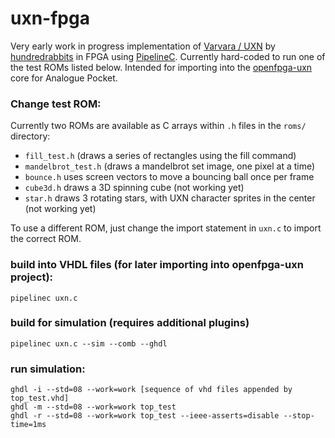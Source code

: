 # uxn-fpga
Very early work in progress implementation of [Varvara / UXN](https://100r.co/site/uxn.html) by [hundredrabbits](https://100r.co/site/home.html) in FPGA using [PipelineC](https://github.com/JulianKemmerer/PipelineC). Currently hard-coded to run one of the test ROMs listed below. Intended for importing into the [openfpga-uxn](https://github.com/tsalvo/openfpga-uxn) core for Analogue Pocket.

### Change test ROM:
Currently two ROMs are available as C arrays within `.h` files in the `roms/` directory:
- `fill_test.h` (draws a series of rectangles using the fill command)
- `mandelbrot_test.h` (draws a mandelbrot set image, one pixel at a time)
- `bounce.h` uses screen vectors to move a bouncing ball once per frame
- `cube3d.h` draws a 3D spinning cube (not working yet) 
- `star.h` draws 3 rotating stars, with UXN character sprites in the center (not working yet) 

To use a different ROM, just change the import statement in `uxn.c` to import the correct ROM.

### build into VHDL files (for later importing into openfpga-uxn project):
```
pipelinec uxn.c
```

### build for simulation (requires additional plugins)
```
pipelinec uxn.c --sim --comb --ghdl
```

### run simulation:
```
ghdl -i --std=08 --work=work [sequence of vhd files appended by top_test.vhd]
ghdl -m --std=08 --work=work top_test
ghdl -r --std=08 --work=work top_test --ieee-asserts=disable --stop-time=1ms
```
